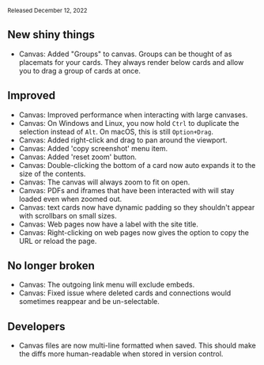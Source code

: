 <small>Released December 12, 2022</small>

## New shiny things

- Canvas: Added "Groups" to canvas. Groups can be thought of as placemats for your cards. They always render below cards and allow you to drag a group of cards at once.

## Improved

- Canvas: Improved performance when interacting with large canvases.
- Canvas: On Windows and Linux, you now hold `Ctrl` to duplicate the selection instead of `Alt`. On macOS, this is still `Option+Drag`.
- Canvas: Added right-click and drag to pan around the viewport.
- Canvas: Added 'copy screenshot' menu item.
- Canvas: Added 'reset zoom' button.
- Canvas: Double-clicking the bottom of a card now auto expands it to the size of the contents.
- Canvas: The canvas will always zoom to fit on open.
- Canvas: PDFs and iframes that have been interacted with will stay loaded even when zoomed out.
- Canvas: text cards now have dynamic padding so they shouldn't appear with scrollbars on small sizes.
- Canvas: Web pages now have a label with the site title.
- Canvas: Right-clicking on web pages now gives the option to copy the URL or reload the page.

## No longer broken

- Canvas: The outgoing link menu will exclude embeds.
- Canvas: Fixed issue where deleted cards and connections would sometimes reappear and be un-selectable.

## Developers

- Canvas files are now multi-line formatted when saved. This should make the diffs more human-readable when stored in version control.

